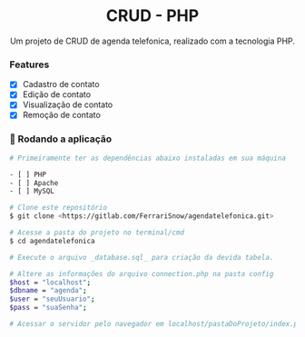 <h1 align="center">CRUD - PHP</h1>
<p align="center">Um projeto de CRUD de agenda telefonica, realizado com a tecnologia PHP.</p>

### Features

- [x] Cadastro de contato
- [x] Edição de contato
- [x] Visualização de contato
- [x] Remoção de contato

### 🎲 Rodando a aplicação

```bash
# Primeiramente ter as dependências abaixo instaladas em sua máquina

- [ ] PHP
- [ ] Apache
- [ ] MySQL

# Clone este repositório
$ git clone <https://gitlab.com/FerrariSnow/agendatelefonica.git>

# Acesse a pasta do projeto no terminal/cmd
$ cd agendatelefonica

# Execute o arquivo _database.sql_ para criação da devida tabela.

# Altere as informações do arquivo connection.php na pasta config
$host = "localhost";
$dbname = "agenda";
$user = "seuUsuario";
$pass = "suaSenha";

# Acessar o servidor pelo navegador em localhost/pastaDoProjeto/index.php
```
